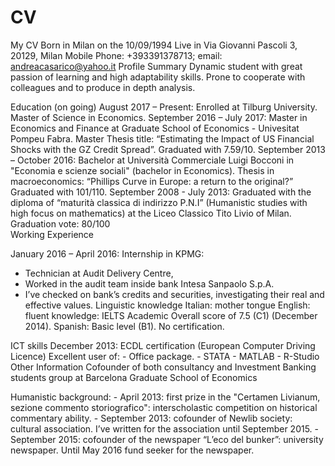 # CV
My CV
Born in Milan on the 10/09/1994
Live in Via Giovanni Pascoli 3, 20129, Milan
Mobile Phone: +393391378713; email: andreacasarico@yahoo.it
Profile Summary
Dynamic student with great passion of learning and high adaptability skills. Prone to cooperate with colleagues and to produce in depth analysis. 

Education (on going)
August 2017 – Present: 	Enrolled at Tilburg University. Master of Science in Economics.
September 2016 – July 2017:	Master in Economics and Finance at Graduate School of Economics - Univesitat Pompeu Fabra. Master Thesis title: “Estimating the Impact of US Financial Shocks with the GZ Credit Spread”. Graduated with 7.59/10.
September 2013 – October 2016: Bachelor at Università Commerciale Luigi Bocconi in "Economia e scienze sociali" (bachelor in Economics). Thesis in macroeconomics: “Phillips Curve in Europe: a return to the original?” Graduated with 101/110.
September 2008 - July 2013:	Graduated with the diploma of “maturità classica di indirizzo P.N.I” (Humanistic studies with high focus on mathematics) at the Liceo Classico           Tito Livio of Milan. Graduation vote: 80/100		
Working Experience

January 2016 – April 2016: 	Internship in KPMG:
- Technician at Audit Delivery Centre,
- Worked in the audit team inside bank Intesa Sanpaolo S.p.A.
- I’ve checked on bank’s credits and securities, investigating their real and effective values.
Linguistic knowledge
Italian: mother tongue
English: fluent knowledge: IELTS Academic Overall score of 7.5 (C1) (December 2014).
Spanish: Basic level (B1). No certification.

ICT skills
	December 2013: ECDL certification (European Computer Driving Licence)
Excellent user of: - Office package.
		   - STATA
		   - MATLAB
    			   - R-Studio
Other Information
Cofounder of both consultancy and Investment Banking students group at Barcelona Graduate School of Economics

Humanistic background: - April 2013: first prize in the "Certamen Livianum, sezione commento
 			       storiografico": interscholastic competition on historical commentary ability.
 			     - September 2013: cofounder of Newlib society: cultural association. I’ve
 			       written for the association until September 2015.
 			     - September 2015: cofounder of the newspaper “L’eco del bunker”: university
 			       newspaper. Until May 2016 fund seeker for the newspaper.

